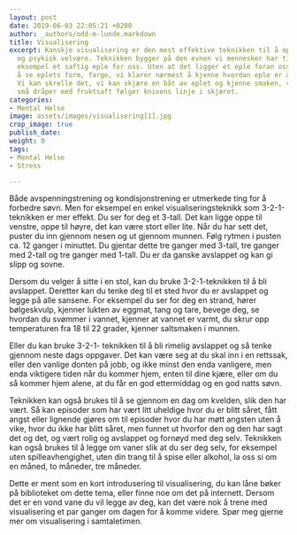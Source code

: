 ```yaml
---
layout: post
date: 2019-06-03 22:05:21 +0200
author: _authors/odd-m-lunde.markdown
title: Visualisering
excerpt: Kanskje visualisering er den mest effektive teknikken til å oppnå fysisk
  og psykisk velvære. Teknikken bygger på den evnen vi mennesker har til å se, for
  eksempel et saftig eple for oss. Uten at det ligger et eple foran oss, klarer vi
  å se eplets form, farge, vi klarer nærmest å kjenne hvordan eple er å holde i hånden.
  Vi kan skrelle det, vi kan skjære en båt av eplet og kjenne smaken, vi kan se hvordan
  små dråper med fruktsaft følger knivens linje i skjæret.
categories:
- Mental Helse
image: assets/images/visualisering[1].jpg
crop_image: true
publish_date: 
weight: 0
tags:
- Mental Helse
- Stress

---
```

Både avspenningstrening og kondisjonstrening er utmerkede ting for å forbedre søvn. Men for eksempel en enkel visualiseringsteknikk som 3-2-1-teknikken er mer effekt. Du ser for deg et 3-tall. Det kan ligge oppe til venstre, oppe til høyre, det kan være stort eller lite. Når du har sett det, puster du inn gjennom nesen og ut gjennom munnen. Følg rytmen i pusten ca. 12 ganger i minuttet. Du gjentar dette tre ganger med 3-tall, tre ganger med 2-tall og tre ganger med 1-tall. Du er da ganske avslappet og kan gi slipp og sovne.

Dersom du velger å sitte i en stol, kan du bruke 3-2-1-teknikken til å bli avslappet. Deretter kan du tenke deg til et sted hvor du er avslappet og legge på alle sansene. For eksempel du ser for deg en strand, hører bølgeskvulp, kjenner lukten av eggmat, tang og tare, bevege deg, se hvordan du svømmer i vannet, kjenner at vannet er varmt, du skrur opp temperaturen fra 18 til 22 grader, kjenner saltsmaken i munnen.

Eller du kan bruke 3-2-1- teknikken til å bli rimelig avslappet og så tenke gjennom neste dags oppgaver. Det kan være seg at du skal inn i en rettssak, eller den vanlige donten på jobb, og ikke minst den enda vanligere, men enda viktigere tiden når du kommer hjem, enten til dine kjære, eller om du så kommer hjem alene, at du får en god ettermiddag og en god natts søvn.

Teknikken kan også brukes til å se gjennom en dag om kvelden, slik den har vært. Så kan episoder som har vært litt uheldige hvor du er blitt såret, fått angst eller lignende gjøres om til episoder hvor du har møtt angsten uten å vike, hvor du ikke har blitt såret, men funnet ut hvorfor den og den har sagt det og det, og vært rolig og avslappet og fornøyd med deg selv. Teknikken kan også brukes til å legge om vaner slik at du ser deg selv, for eksempel uten spilleavhengighet, uten din trang til å spise eller alkohol, la oss si om en måned, to måneder, tre måneder.

Dette er ment som en kort introdusering til visualisering, du kan låne bøker på biblioteket om dette tema, eller finne noe om det på internett. Dersom det er en vond vane du vil legge av deg, kan det være nok å trene med visualisering et par ganger om dagen for å komme videre. Spør meg gjerne mer om visualisering i samtaletimen.